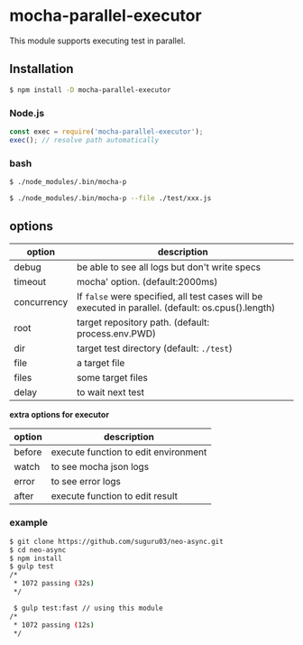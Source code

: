 # mocha-parallel-executor

This module supports executing test in parallel.

## Installation

```bash
$ npm install -D mocha-parallel-executor
```

### Node.js

```js
const exec = require('mocha-parallel-executor');
exec(); // resolve path automatically
```

### bash

```bash
$ ./node_modules/.bin/mocha-p

$ ./node_modules/.bin/mocha-p --file ./test/xxx.js
```

## options

|option|description|
|---|---|
|debug|be able to see all logs but don't write specs|
|timeout|mocha' option. (default:2000ms)|
|concurrency|If `false` were specified, all test cases will be executed in parallel. (default: os.cpus().length)|
|root|target repository path. (default: process.env.PWD)|
|dir|target test directory (default: `./test`)|
|file|a target file|
|files|some target files|
|delay|to wait next test|

__extra options for executor__

|option|description|
|---|---|
|before|execute function to edit environment|
|watch|to see mocha json logs|
|error|to see error logs|
|after|execute function to edit result|

### example

```bash
$ git clone https://github.com/suguru03/neo-async.git
$ cd neo-async
$ npm install
$ gulp test
/*
 * 1072 passing (32s)
 */

 $ gulp test:fast // using this module
/*
 * 1072 passing (12s)
 */
```

